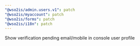```yaml
---
"@wso2is/admin.users.v1": patch
"@wso2is/myaccount": patch
"@wso2is/forms": patch
"@wso2is/i18n": patch
---
```


Show verification pending email/mobile in console user profile
